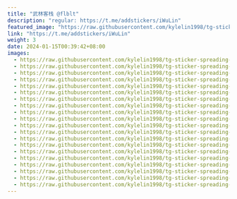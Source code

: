 ```yaml
---
title: "武林客栈 @flblt"
description: "regular: https://t.me/addstickers/iWuLin"
featured_image: "https://raw.githubusercontent.com/kylelin1998/tg-sticker-spreading-worldwide-images/main/img/0d5db3aa-8743-4c29-9ceb-955bc7a5c841.jpg"
link: "https://t.me/addstickers/iWuLin"
weight: 3
date: 2024-01-15T00:39:42+08:00
images:
  - https://raw.githubusercontent.com/kylelin1998/tg-sticker-spreading-worldwide-images/main/img/0d5db3aa-8743-4c29-9ceb-955bc7a5c841.jpg
  - https://raw.githubusercontent.com/kylelin1998/tg-sticker-spreading-worldwide-images/main/img/49b8f422-e2dc-4708-ac41-10ffb524ce99.jpg
  - https://raw.githubusercontent.com/kylelin1998/tg-sticker-spreading-worldwide-images/main/img/0d3116b9-933f-46d5-a034-a2bcb1c7be1f.jpg
  - https://raw.githubusercontent.com/kylelin1998/tg-sticker-spreading-worldwide-images/main/img/91412a94-f87f-4dbd-83f2-70568d8b75a3.jpg
  - https://raw.githubusercontent.com/kylelin1998/tg-sticker-spreading-worldwide-images/main/img/295b6b27-0d1a-454f-8c11-4e4991422483.jpg
  - https://raw.githubusercontent.com/kylelin1998/tg-sticker-spreading-worldwide-images/main/img/3d85ef8a-6536-4db6-953a-f7c5d7ed281b.jpg
  - https://raw.githubusercontent.com/kylelin1998/tg-sticker-spreading-worldwide-images/main/img/9677eeff-c4f8-462d-b780-3ab23f211a10.jpg
  - https://raw.githubusercontent.com/kylelin1998/tg-sticker-spreading-worldwide-images/main/img/33cf4a9a-7ec3-4cde-8f94-1c1ea35fa24d.jpg
  - https://raw.githubusercontent.com/kylelin1998/tg-sticker-spreading-worldwide-images/main/img/db676d60-c3fe-4691-bfe2-fa3fe7046ca4.jpg
  - https://raw.githubusercontent.com/kylelin1998/tg-sticker-spreading-worldwide-images/main/img/cb4273fb-a0e8-478e-9564-0e8bf56da5e3.jpg
  - https://raw.githubusercontent.com/kylelin1998/tg-sticker-spreading-worldwide-images/main/img/33a84676-7ac8-4bef-a989-065e5fd32982.jpg
  - https://raw.githubusercontent.com/kylelin1998/tg-sticker-spreading-worldwide-images/main/img/ca843ee3-1c76-4534-813d-84d1e316c761.jpg
  - https://raw.githubusercontent.com/kylelin1998/tg-sticker-spreading-worldwide-images/main/img/b276a7fd-7e3d-431a-8e4e-016c9b607cf6.jpg
  - https://raw.githubusercontent.com/kylelin1998/tg-sticker-spreading-worldwide-images/main/img/8a9e03df-b4ee-4fd7-a3ef-61433f36c447.jpg
  - https://raw.githubusercontent.com/kylelin1998/tg-sticker-spreading-worldwide-images/main/img/8bb5013a-ce6b-4680-837f-78cd5c524c5e.jpg
  - https://raw.githubusercontent.com/kylelin1998/tg-sticker-spreading-worldwide-images/main/img/434a167b-d2a1-4ace-b913-71e571bbfe06.jpg
  - https://raw.githubusercontent.com/kylelin1998/tg-sticker-spreading-worldwide-images/main/img/fc702181-8196-4d11-8a7b-6326f4d6cae4.jpg
  - https://raw.githubusercontent.com/kylelin1998/tg-sticker-spreading-worldwide-images/main/img/ccafd2af-c330-472c-ada5-9b09506a9882.jpg
  - https://raw.githubusercontent.com/kylelin1998/tg-sticker-spreading-worldwide-images/main/img/4d62a9dd-6675-4fa6-a04f-fc2a132c3af2.jpg
  - https://raw.githubusercontent.com/kylelin1998/tg-sticker-spreading-worldwide-images/main/img/77a65b9e-360d-461c-ab2e-ba174bf0af17.jpg
---
```

